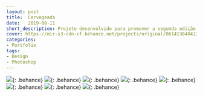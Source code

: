 ```yaml
---
layout: post
title:  Cervegeada
date:   2019-08-11
short_description: Projeto desenvolvido para promover a segunda edição da festa "CerveGeada 2019" organizado pela empresa Cross Formaturas.
cover: https://mir-s3-cdn-cf.behance.net/projects/original/86141384041211.Y3JvcCwxMzk5LDEwOTUsMCww.jpg
categories:
- Portfolio
tags:
- Design
- Photoshop
---
```


![](https://mir-s3-cdn-cf.behance.net/project_modules/fs/1171c884041211.5d507b8ed3670.jpg){: .behance}
![](https://mir-s3-cdn-cf.behance.net/project_modules/fs/287b0084041211.5d507b8ed3101.jpg){: .behance}
![](https://mir-s3-cdn-cf.behance.net/project_modules/fs/a3c7eb84041211.5d507b8ed4354.gif){: .behance}
![](https://mir-s3-cdn-cf.behance.net/project_modules/fs/86a0fb84041211.5d507dd469661.jpg){: .behance}
![](https://mir-s3-cdn-cf.behance.net/project_modules/fs/af58f284041211.5d507b8ed25de.jpg){: .behance}
![](https://mir-s3-cdn-cf.behance.net/project_modules/fs/b9521a84041211.5d507b8ed21d2.jpg){: .behance}
![](https://mir-s3-cdn-cf.behance.net/project_modules/fs/375e9384041211.5d507b8ed2b76.jpg){: .behance}
![](https://mir-s3-cdn-cf.behance.net/project_modules/fs/64638484041211.5d507b8ed1c09.jpg){: .behance}


